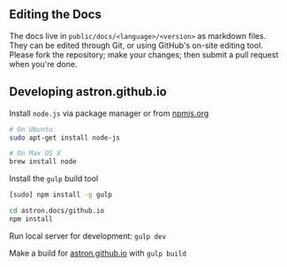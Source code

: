 ## Editing the Docs

The docs live in `public/docs/<language>/<version>` as markdown files.  
They can be edited through Git, or using GitHub's on-site editing tool.  
Please fork the repository; make your changes; then submit a pull request when you're done.

## Developing astron.github.io

Install `node.js` via package manager or from [npmjs.org](https://npmjs.org)

```sh
# On Ubuntu
sudo apt-get install node-js

# On Max OS X
brew install node
```

Install the `gulp` build tool

```sh
[sudo] npm install -g gulp

cd astron.docs/github.io
npm install
```

Run local server for development: `gulp dev`

Make a build for [astron.github.io](https://astron.github.io) with `gulp build`
